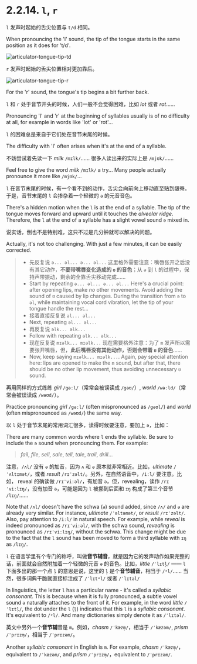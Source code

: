 # 2.2.14. `l`, `r`

`l` 发声时起始的舌尖位置与 `t/d` 相同。

When pronouncing the 'l' sound, the tip of the tongue starts in the same position as it does for 't/d'.

![articulator-tongue-tip-td](/images/articulator-tongue-tip-td.svg)

`r` 发声时起始的舌尖位置相对更加靠后。

![articulator-tongue-tip-r](/images/articulator-tongue-tip-r.svg)

For the 'r' sound, the tongue's tip begins a bit further back.

`l` 和 `r` 处于音节开头的时候，人们一般不会觉得困难，比如 *lot* 或者 *rot*……

Pronouncing 'l' and 'r' at the beginning of syllables usually is of no difficulty at all, for example in words like 'lot' or 'rot'…

`l` 的困难总是来自于它们处在音节末尾的时候。

The difficulty with 'l' often arises when it's at the end of a syllable.

不妨尝试着先读一下 *milk* `/mɪlk/`…… 很多人读出来的实际上是 `/mjʊk/`……

Feel free to give the word *milk* `/mɪlk/` a try... Many people actually pronounce it more like `/mjʊk/`...

`l` 在音节末尾的时候，有一个看不到的动作，舌尖会向前向上移动直至贴到龈脊。于是，音节末尾的 `l` 会掺杂着一个轻微的 `ə` 的元音音色。

There's a hidden motion when the `l` is at the end of a syllable. The tip of the tongue moves forward and upward until it touches the *alveolar ridge*. Therefore, the `l` at the end of a syllable has a slight vowel sound `ə`  mixed in.

说实话，倒也不是特别难，这只不过是几分钟就可以解决的问题。

Actually, it's not too challenging. With just a few minutes, it can be easily corrected.

> * 先反复说 `ə... əl... ə... əl...` 这里格外需要注意：嘴唇张开之后没有其它动作，**不要带嘴唇变化造成的 `ʊ` 的音色**；从 `ə` 到 `l` 的过程中，保持声带振动，剩余的全靠舌尖移动完成……
> * Start by repeating `ə... əl... ə... əl...` Here's a crucial point: after opening lips, make *no* other movements. Avoid adding the sound of `ʊ` caused by lip changes. During the transition from `ə` to `əl`, while maintaining vocal cord vibration, let the tip of your tongue handle the rest...
> * 接着直接反复说 `əl... əl...`
> * Next, repeating `əl... əl...`
> * 再反复说 `əlk... əlk...`
> * Follow with repeating `əlk... əlk...`
> * 现在反复说 `mɪəlk... mɪəlk...` 现在需要格外注意：为了 `m` 发声所以需要张开嘴唇，但，**此后嘴唇没有其他动作，否则会带着 `ʊ` 的音色**……
> * Now, keep saying `mɪəlk... mɪəlk...`. Again, pay special attention here: lips are opened to make the `m` sound, but after that, there should be no other lip movement, thus avoiding unnecessary `ʊ` sound.

再用同样的方式练练 *girl* `/gəːl/`（常常会被误读成 `/gəʊ/`）, *world* `/wəːld/`（常常会被误读成 `/wəʊd/`）。

Practice pronouncing *girl* `/gəːl/` (often mispronounced as `/gəʊl/`) and *world* (often mispronounced as `/wəʊd/`) the same way.

以 `l` 处于音节末尾的常用词汇很多，读得时候要注意，要加上 `ə`，比如：

There are many common words where `l` ends the syllable. Be sure to include the `ə` sound when pronouncing them. For example:

> *fail*, *file*, *sell*, *sale*, *tell*, *tale*, *trail*, *drill*...

注意，`/ʌl/` 没有 `ə` 的加音，因为 `ʌ` 和 `ə` 原本就非常相近。比如，*ultimate* `/ˈʌltɪmət/`，或者 *result* `/rɪˈzəlt/`。另外，在自然语音中，`/iːl/` 要注意。比如， reveal 的确读做 `/rɪˈviːəl/`，有加音 `ə`，但，revealing，读作 `/rɪˈviːlɪŋ/`，没有加音 `ə`，可能是因为 `l` 被挪到后面和 `ɪŋ` 构成了第三个音节 `/lɪŋ/`……

Note that `/ʌl/` doesn't have the schwa (`ə`) sound added, since `/ʌ/` and `ə` are already very similar. For instance, *ultimate* `/ˈəltəmət/`, or *result* `/rɪˈzəlt/`. Also, pay attention to `/iːl/` in natural speech. For example, while *reveal* is indeed pronounced as `/rɪˈviːəl/`, with the schwa sound, *revealing* is pronounced as `/rɪˈviːlɪŋ/`, without the schwa. This change might be due to the fact that the `l` sound has been moved to form a third syllable with `ɪŋ` as `/lɪŋ/`.

`l` 在语言学里有个专门的称呼，叫做**音节辅音**，就是因为它的发声动作如果完整的话，前面就会自然附加着一个轻微的元音 `ə` 的音色。比如，*little* `/ˈlɪtl̩/` —— `l` 下面多出的那一个点 `l̩` 的意思是说，这里的 `l̩` 是个**音节辅音**，相当于 `/ᵊl/`…… 当然，很多词典干脆就直接标注成了 `/ˈlɪtᵊl/` 或者 `/ˈlɪtəl/`

In linguistics, the letter `l` has a particular name - it's called a *syllabic consonant*. This is because when it is fully pronounced, a subtle vowel sound `ə` naturally attaches to the front of it. For example, in the word *little* `/ˈlɪtl̩/`, the dot under the `l` (`l̩`) indicates that this `l` is a *syllabic consonant*. It's equivalent to `/ᵊl/`. And many dictionaries simply denote it as `/ˈlɪtəl/`.

英文中另外一个**音节辅**音是 `m`。例如，*chasm* `/ˈkæzm̩/`，相当于 `/ˈkæzəm/`, *prism* `/ˈprɪzm̩/`，相当于 `/ˈprɪzəm/`。

Another *syllabic consonant* in English is `m`. For example, *chasm* `/ˈkæzm̩/`，equivalent to `/ˈkæzəm/`, and *prism* `/ˈprɪzm̩/`，equivalent to `/ˈprɪzəm/`.
